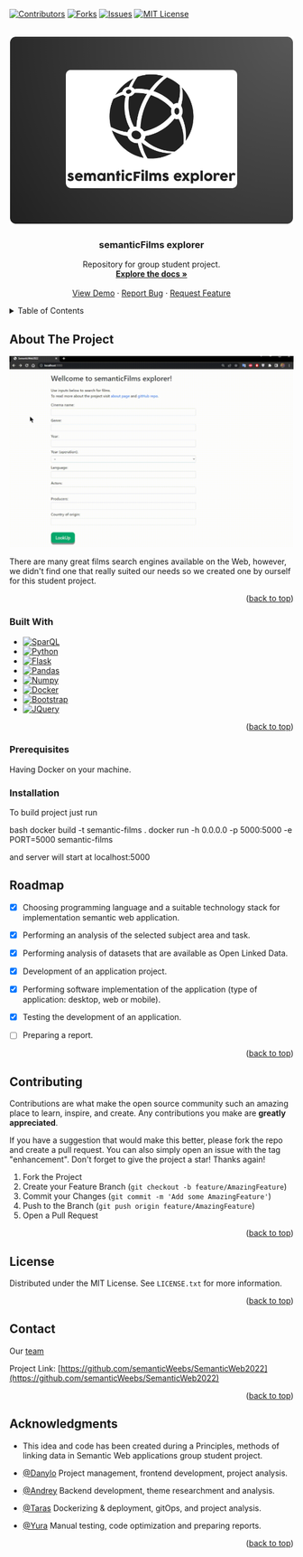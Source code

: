 [![Contributors][contributors-shield]][contributors-url]
[![Forks][forks-shield]][forks-url]
[![Issues][issues-shield]][issues-url]
[![MIT License][license-shield]][license-url]



<br />
<div align="center">
  <a href="https://github.com/semanticWeebs/SemanticWeb2022">
    <img src="app/images/semLogo.png" alt="Logo">
  </a>

  <h3 align="center">semanticFilms explorer</h3>

  <p align="center">
    Repository for group student project.
    <br />
    <a href="https://github.com/semanticWeebs/SemanticWeb2022"><strong>Explore the docs »</strong></a>
    <br />
    <br />
    <a href="https://semantic-films-explorer.herokuapp.com/">View Demo</a>
    ·
    <a href="https://github.com/semanticWeebs/SemanticWeb2022/issues">Report Bug</a>
    ·
    <a href="https://github.com/semanticWeebs/SemanticWeb2022/issues">Request Feature</a>
  </p>
</div>



<details>
  <summary>Table of Contents</summary>
  <ol>
    <li>
      <a href="#about-the-project">About The Project</a>
      <ul>
        <li><a href="#built-with">Built With</a></li>
      </ul>
    </li>
    <li>
      <a href="#getting-started">Getting Started</a>
      <ul>
        <li><a href="#prerequisites">Prerequisites</a></li>
        <li><a href="#installation">Installation</a></li>
      </ul>
    </li>
    <li><a href="#usage">Usage</a></li>
    <li><a href="#roadmap">Roadmap</a></li>
    <li><a href="#contributing">Contributing</a></li>
    <li><a href="#license">License</a></li>
    <li><a href="#contact">Contact</a></li>
    <li><a href="#acknowledgments">Acknowledgments</a></li>
  </ol>
</details>



## About The Project

[![Product Name Screen Shot][product-screenshot]](https://example.com)

There are many great films search engines available on the Web, however, we didn't find one that really suited our needs so we created  one by ourself for this student project.

<p align="right">(<a href="#readme-top">back to top</a>)</p>

### Built With


* [![SparQL][SparQL]][SparQL-url]
* [![Python][Python]][Python-url]
* [![Flask][Flask]][Flask-url]
* [![Pandas][Pandas]][Pandas-url]
* [![Numpy][Numpy]][Numpy-url]
* [![Docker][Docker]][Docker-url]
* [![Bootstrap][Bootstrap]][Bootstrap-url]
* [![JQuery][JQuery]][JQuery-url]

<p align="right">(<a href="#readme-top">back to top</a>)</p>


### Prerequisites

Having Docker on your machine.

### Installation

To build project just run

bash
    docker build -t semantic-films .
  docker run -h 0.0.0.0 -p 5000:5000 -e PORT=5000 semantic-films

and server will start at localhost:5000


## Roadmap

- [x] Choosіng programming language and a suitable technology stack for implementation
semantic web application.
- [x] Performing an analysis of the selected subject area and task.
- [x] Performing analysis of datasets that are available as Open Linked Data.
- [x] Development of an application project.
- [x] Performing software implementation of the application (type of application: desktop, web or mobile).
- [x] Testing the development of an application.
- [ ] Preparing a report.


<p align="right">(<a href="#readme-top">back to top</a>)</p>


## Contributing

Contributions are what make the open source community such an amazing place to learn, inspire, and create. Any contributions you make are **greatly appreciated**.

If you have a suggestion that would make this better, please fork the repo and create a pull request. You can also simply open an issue with the tag "enhancement".
Don't forget to give the project a star! Thanks again!

1. Fork the Project
2. Create your Feature Branch (`git checkout -b feature/AmazingFeature`)
3. Commit your Changes (`git commit -m 'Add some AmazingFeature'`)
4. Push to the Branch (`git push origin feature/AmazingFeature`)
5. Open a Pull Request

<p align="right">(<a href="#readme-top">back to top</a>)</p>


## License

Distributed under the MIT License. See `LICENSE.txt` for more information.

<p align="right">(<a href="#readme-top">back to top</a>)</p>


## Contact

Our [team](https://github.com/orgs/semanticWeebs/teams)

Project Link: [https://github.com/semanticWeebs/SemanticWeb2022](https://github.com/semanticWeebs/SemanticWeb2022)

<p align="right">(<a href="#readme-top">back to top</a>)</p>



## Acknowledgments

- This idea and code has been created during a Principles, methods of linking data in Semantic Web applications group student project.
  
-  [@Danylo](https://github.com/danyaobertan) Project management, frontend development, project analysis.
-  [@Andrey](https://github.com/Andrey0277) Backend development, theme researchment and analysis.
-  [@Taras](https://github.com/Gavair) Dockerizing & deployment, gitOps, and project analysis.
-  [@Yura](https://github.com/Not-aProblem) Manual testing, code optimization and preparing reports.


<p align="right">(<a href="#readme-top">back to top</a>)</p>


[contributors-shield]: https://img.shields.io/badge/-contributors-blue
[contributors-url]: https://github.com/semanticWeebs/SemanticWeb2022/graphs/contributors

[forks-shield]: https://img.shields.io/badge/-forks-yellow
[forks-url]: https://github.com/semanticWeebs/SemanticWeb2022/people

[issues-shield]: https://img.shields.io/badge/-issues-blue
[issues-url]: https://github.com/othneildrew/Best-README-Template/issues

[license-shield]: https://img.shields.io/badge/-license-yellow
[license-url]: https://github.com/othneildrew/Best-README-Template/blob/master/LICENSE.txt

[product-screenshot]: app/images/FilmExplorerCapture.gif

[SparQL]: https://img.shields.io/badge/-SparQL-yellow
[SparQL-url]: https://www.w3.org/TR/rdf-sparql-query/

[Python]: https://img.shields.io/badge/python-3670A0?style=for-the-badge&logo=python&logoColor=ffdd54
[Python-url]: https://www.python.org/

[Flask]: https://img.shields.io/badge/flask-%23000.svg?style=for-the-badge&logo=flask&logoColor=white
[Flask-url]: https://flask.palletsprojects.com/en/2.2.x/

[Pandas]: https://img.shields.io/badge/pandas-%23150458.svg?style=for-the-badge&logo=pandas&logoColor=white
[Pandas-url]: https://pandas.pydata.org/

[Numpy]: https://img.shields.io/badge/numpy-%23013243.svg?style=for-the-badge&logo=numpy&logoColor=white
[Numpy-url]: https://numpy.org/

[Docker]: https://img.shields.io/badge/docker-%230db7ed.svg?style=for-the-badge&logo=docker&logoColor=white
[Docker-url]: https://docker.com/

[Bootstrap]: https://img.shields.io/badge/Bootstrap-563D7C?style=for-the-badge&logo=bootstrap&logoColor=white
[Bootstrap-url]: https://getbootstrap.com/

[JQuery]: https://img.shields.io/badge/jQuery-0769AD?style=for-the-badge&logo=jquery&logoColor=white
[JQuery-url]: https://jquery.com/

